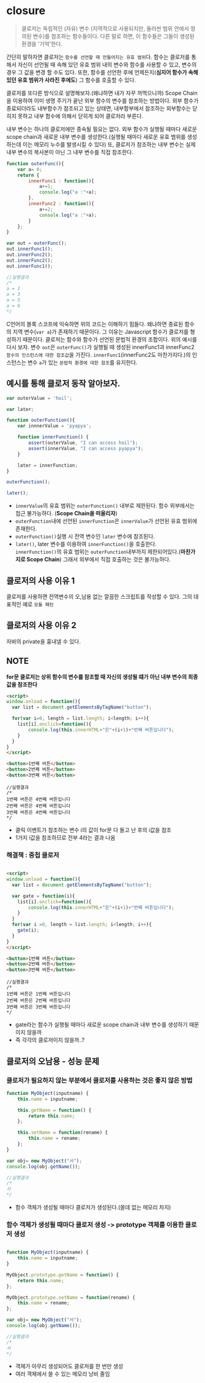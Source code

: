 # closure

> 클로저는 독립적인 (자유) 변수 (지역적으로 사용되지만, 둘러싼 범위 안에서 정의된 변수)를 참조하는 함수들이다. 다른 말로 하면, 이 함수들은 그들이 생성된 환경을 '기억'한다.

간단히 말하자면 클로저는 `함수를 선언할 때 만들어지는 유효 범위`다. 함수는 클로저를 통해서 자신이 선언될 때 속해 있던 유효 범위 내의 변수와 함수를 사용할 수 있고, 변수의 경우 그 값을 변경 할 수도 있다. 또한, 함수를 선언한 후에 언제든지(**심지어 함수가 속해 있던 유효 범위가 사라진 후에도**) 그 함수를 호출할 수 있다.

클로저를 또다른 방식으로 설명해보자.(왜냐하면 내가 자꾸 까먹으니까)
Scope Chain을 이용하여 이미 생명 주기가 끝난 외부 함수의 변수를 참조하는 방법이다. 외부 함수가 종료되더라도 내부함수가 참조되고 있는 상태면, 내부함부에서 참조하는 외부함수는 닫히지 못하고 내부 함수에 의해서 닫히게 되어 클로저라 부른다.

내부 변수는 하나의 클로저에만 종속될 필요는 없다. 외부 함수가 실행될 때마다 새로운 scope chain과 새로운 내부 변수를 생성한다.(실행될 때마다 새로운 유효 범위를 생성하는데 이는 메모리 누수를 발생시킬 수 있다) 또, 클로저가 참조하는 내부 변수는 실제 내부 변수의 복사본이 아닌 그 내부 변수를 직접 참조한다.

```javascript
function outerFunc(){
    var a= 0;
    return {
        innerFunc1 : function(){
            a+=1;
            console.log("a :"+a);
        },
        innerFunc2 : function(){
            a+=2;
            console.log("a :"+a);
        }
    };
}

var out = outerFunc();
out.innerFunc1();
out.innerFunc2();
out.innerFunc2();
out.innerFunc1();

//실행결과
/*
a = 1
a = 3
a = 5
a = 6
*/
```

C언어의 블록 스코프에 익숙하면 위의 코드는 이해하기 힘들다. 왜냐하면 종료된 함수의 지역 변수(`var a`)가 존재하기 때문이다. 그 이유는 Javascript 함수가 클로저를 형성하기 때문이다. 클로저는 함수와 함수가 선언된 문법적 환경의 조합이다. 위의 예시를 다시 보자. 변수 `out`은 `outerFunc()`가 실행될 때 생성된 innerFunc1과 innerFunc2 `함수의 인스턴스에 대한 참조값`을 가진다. `innerFunc1`(innerFunc2도 마찬가지다.)의 인스턴스는 변수 `a`가 있는 `문법적 환경에 대한 참조`를 유지한다.

## 예시를 통해 클로저 동작 알아보자.

```javascript
var outerValue = 'hoil';

var later;

function outerFunction(){
    var innnerValue = 'pyapya';

    function innerFunction() {
        assert(outerValue, "I can access hoil");
        assert(innerValue, "I can access pyapya");
    }

    later = innerFunction;
}

outerFunction();

later();
```

- `innerValue`의 유효 범위는 `outerFunction()` 내부로 제한된다. 함수 외부에서는 접근 불가능하다. (**Scope Chain을 떠올리자**)
- `outerFunction`내에 선언된 `innerFunction`은 `innerValue`가 선언된 유효 범위에 존재한다.
- `outerFunction()`실행 시 전역 변수인 `later` 변수에 참조된다. 
- `later()`, later 변수를 이용하여 `innerFunction()`을 호출한다. `innerFunction()`의 유효 범위는 `outerFunction`내부까지 제한되어있다.(**마찬가지로 Scope Chain**) 그래서 외부에서 직접 호출하는 것은 불가능하다.


## 클로저의 사용 이유 1

클로저를 사용하면 전역변수의 오,남용 없는 깔끔한 스크립트를 작성할 수 있다. 그의 대표적인 예로 `모듈 패턴`

## 클로저의 사용 이유 2

자바의 private을 흉내낼 수 있다.



## NOTE

**for문 클로저는 상위 함수의 변수를 참조할 때 자신의 생성될 떄가 아닌 내부 변수의 최종 값을 참조한다**

```html
<script>
window.onload = function(){
  var list = document.getElementsByTagName("button");

  for(var i=0, length = list.length; i<length; i++){
    list[i].onclick=function(){
    	console.log(this.innerHTML+"은"+(i+1)+"번째 버튼입니다");
    }
  }
}
</script>

<button>1번째 버튼</button>
<button>2번째 버튼</button>
<button>3번째 버튼</button>
```

```
//실행결과
/*
1번째 버튼은 4번째 버튼입니다
2번째 버튼은 4번째 버튼입니다
3번째 버튼은 4번째 버튼입니다
*/
```

- 클릭 이벤트가 참조하는 변수 i의 값이 for문 다 돌고 난 후의 i값을 참조
- 1가지 i값을 참조하므로 전부 4라는 결과 나옴

### 해결책 : 중첩 클로저

```html

<script>
window.onload = function(){
  var list = document.getElementsByTagName("button");

  var gate = function(i){
    list[i].onclick=function(){
    	console.log(this.innerHTML+"은"+(i+1)+"번째 버튼입니다");
    }
  }
  for(var i =0, length = list.length; i<length; i++){
    gate(i);
  }
}
</script>

<button>1번째 버튼</button>
<button>2번째 버튼</button>
<button>3번째 버튼</button>
```

```
//실행결과
/*
1번째 버튼은 1번째 버튼입니다
2번째 버튼은 2번째 버튼입니다
3번째 버튼은 3번째 버튼입니다
*/
```

- gate라는 함수가 실행될 때마다 새로운 scope chain과 내부 변수를 생성하기 때문이지 않을까
- 즉 각각의 클로저이지 않을까..?

## 클로저의 오남용 - 성능 문제

### 클로저가 필요하지 않는 부분에서 클로저를 사용하는 것은 좋지 않은 방법

```javascript
function MyObject(inputname) {
    this.name = inputname;

    this.getName = function() {
        return this.name;
    };

    this.setName = function(rename) {
        this.name = rename;
    };
}

var obj= new MyObject("서");
console.log(obj.getName());

//실행결과
/*
서
*/
```

- 함수 객체가 생성될 때마다 클로저가 생성된다.(쓸데 없는 메모리 차지)

### 함수 객체가 생성될 때마다 클로저 생성 -> prototype 객체를 이용한 클로저 생성

```javascript

function MyObject(inputname) {
    this.name = inputname;
}

MyObject.prototype.getName = function() {
    return this.name;
};

MyObject.prototype.setName = function(rename) {
    this.name = rename;
};

var obj= new MyObject("서");
console.log(obj.getName());

//실행결과
/*
서
*/
```

- 객체가 아무리 생성되어도 클로저를 한 번만 생성
- 여러 객체에서 쓸 수 있는 메모리 낭비 줄임

